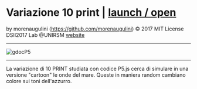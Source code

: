 # Variazione 10 print | [launch / open](http://dsii-2017-unirsm.github.io/morenaugulini)

by morenaugulini (https://github.com/morenaugulini) © 2017 MIT License  
DSII2017 Lab @UNIRSM [website](http://dsii-2017-unirsm.github.io)

----

![gdocP5](http://i.imgur.com/NAhAjlh.png)

----

La variazione di 10 PRINT studiata con codice P5.js cerca di simulare in una versione "cartoon" le onde del mare. 
Queste in maniera random cambiano colore sui toni dell'azzurro.

